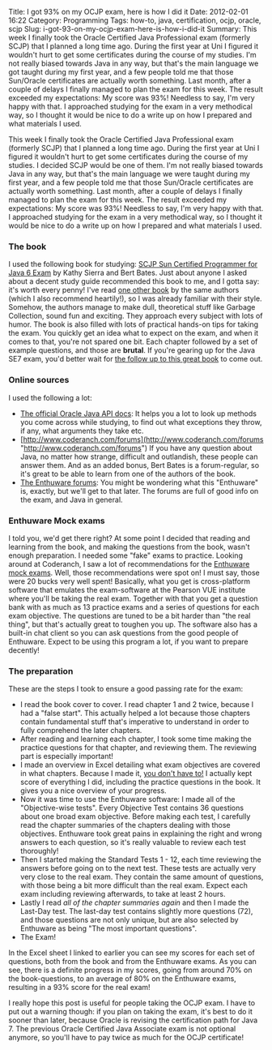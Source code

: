 Title: I got 93% on my OCJP exam, here is how I did it
Date: 2012-02-01 16:22
Category: Programming
Tags: how-to, java, certification, ocjp, oracle, scjp
Slug: i-got-93-on-my-ocjp-exam-here-is-how-i-did-it
Summary: This week I finally took the Oracle Certified Java Professional exam (formerly SCJP) that I planned a long time ago. During the first year at Uni I figured it wouldn't hurt to get some certificates during the course of my studies. I'm not really biased towards Java in any way, but that's the main language we got taught during my first year, and a few people told me that those Sun/Oracle certificates are actually worth something. Last month, after a couple of delays I finally managed to plan the exam for this week. The result exceeded my expectations: My score was 93%! Needless to say, I'm very happy with that. I approached studying for the exam in a very methodical way, so I thought it would be nice to do a write up on how I prepared and what materials I used.

This week I finally took the Oracle Certified Java Professional exam (formerly SCJP) that I planned a long time ago. During the first year at Uni I figured it wouldn't hurt to get some certificates during the course of my studies. I decided SCJP would be one of them. I'm not really biased towards Java in any way, but that's the main language we were taught during my first year, and a few people told me that those Sun/Oracle certificates are actually worth something. Last month, after a couple of delays I finally managed to plan the exam for this week. The result exceeded my expectations: My score was 93%! Needless to say, I'm very happy with that.
I approached studying for the exam in a very methodical way, so I thought it would be nice to do a write up on how I prepared and what materials I used.

### The book
I used the following book for studying: [SCJP Sun Certified Programmer for Java 6 Exam](http://www.amazon.com/SCJP-Certified-Programmer-Java-310-065/dp/0071591060/ "SCJP book") by Kathy Sierra and Bert Bates. Just about anyone I asked about a decent study guide recommended this book to me, and I gotta say: it's worth every penny! I've read [one other book](http://www.amazon.com/First-Design-Patterns-Elisabeth-Freeman/dp/0596007124/ "HF: Design Patterns") by the same authors (which I also recommend heartily!), so I was already familiar with their style. Somehow, the authors manage to make dull, theoretical stuff like Garbage Collection, sound fun and exciting. They approach every subject with lots of humor. The book is also filled with lots of practical hands-on tips for taking the exam. You quickly get an idea what to expect on the exam, and when it comes to that, you're not spared one bit. Each chapter followed by a set of example questions, and those are **brutal**.
If you're gearing up for the Java SE7 exam, you'd better wait for [the follow up to this great book](http://www.amazon.com/Programmer-Study-Guide-Certification-Press/dp/0071772006/ "OCJP 7") to come out.

### Online sources
I used the following a lot:

- [The official Oracle Java API docs](http://docs.oracle.com/javase/6/docs/api/ "Java API"): It helps you a lot to look up methods you come across while studying, to find out what exceptions they throw, if any, what arguments they take etc.
- [http://www.coderanch.com/forums](http://www.coderanch.com/forums "http://www.coderanch.com/forums") If you have any question about Java, no matter how strange, difficult and outlandish, these people can answer them. And as an added bonus, Bert Bates is a forum-regular, so it's great to be able to learn from one of the authors of the book.
- [The Enthuware forums](http://enthuware.com/forum/viewforum.php?f=1 "Enthuware Forums"): You might be wondering what this "Enthuware" is, exactly, but we'll get to that later. The forums are full of good info on the exam, and Java in general.

### Enthuware Mock exams
I told you, we'd get there right? At some point I decided that reading and learning from the book, and making the questions from the book, wasn't enough preparation. I needed some "fake" exams to practice. Looking around at Coderanch, I saw a lot of recommendations for the [Enthuware mock exams](http://enthuware.com/ "Enthuware"). Well, those recommendations were spot on! I must say, those were 20 bucks very well spent!
Basically, what you get is cross-platform software that emulates the exam-software at the Pearson VUE institute where you'll be taking the real exam. Together with that you get a question bank with as much as 13 practice exams and a series of questions for each exam objective. The questions are tuned to be a bit harder than "the real thing", but that's actually great to toughen you up. The software also has a built-in chat client so you can ask questions from the good people of Enthuware.
Expect to be using this program a lot, if you want to prepare decently!

### The preparation
These are the steps I took to ensure a good passing rate for the exam:

- I read the book cover to cover. I read chapter 1 and 2 twice, because I had a "false start". This actually helped a lot because those chapters contain fundamental stuff that's imperative to understand in order to fully comprehend the later chapters.
- After reading and learning each chapter, I took some time making the practice questions for that chapter, and reviewing them. The reviewing part is especially important!
- I made an overview in Excel detailing what exam objectives are covered in what chapters. Because I made it, [you don't have to!](|filename|/files/booktopics_objectives.xlsx) I actually kept score of everything I did, including the practice questions in the book. It gives you a nice overview of your progress.
- Now it was time to use the Enthuware software: I made all of the "Objective-wise tests". Every Objective Test contains 36 questions about one broad exam objective. Before making each test, I carefully read the chapter summaries of the chapters dealing with those objectives. Enthuware took great pains in explaining the right and wrong answers to each question, so it's really valuable to review each test thoroughly!
- Then I started making the Standard Tests 1 - 12, each time reviewing the answers before going on to the next test. These tests are actually very very close to the real exam. They contain the same amount of questions, with those being a bit more difficult than the real exam. Expect each exam including reviewing afterwards, to take at least 2 hours.
- Lastly I read _all of the chapter summaries again_ and then I made the Last-Day test. The last-day test contains slightly more questions (72), and those questions are not only unique, but are also selected by Enthuware as being "The most important questions".
- The Exam!

In the Excel sheet I linked to earlier you can see my scores for each set of questions, both from the book and from the Enthuware exams. As you can see, there is a definite progress in my scores, going from around 70% on the book-questions, to an average of 80% on the Enthuware exams, resulting in a 93% score for the real exam!

I really hope this post is useful for people taking the OCJP exam. I have to put out a warning though: if you plan on taking the exam, it's best to do it sooner than later, because Oracle is revising the certification path for Java 7. The previous Oracle Certified Java Associate exam is not optional anymore, so you'll have to pay twice as much for the OCJP certificate!
